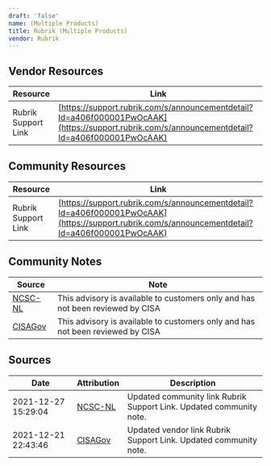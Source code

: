 ```yaml
---
draft: 'false'
name: (Multiple Products)
title: Rubrik (Multiple Products)
vendor: Rubrik
---
```


## Vendor Resources
| Resource | Link |
| --- | --- |
| Rubrik Support Link | [https://support.rubrik.com/s/announcementdetail?Id=a406f000001PwOcAAK](https://support.rubrik.com/s/announcementdetail?Id=a406f000001PwOcAAK) |

## Community Resources
| Resource | Link |
| --- | --- |
| Rubrik Support Link | [https://support.rubrik.com/s/announcementdetail?Id=a406f000001PwOcAAK](https://support.rubrik.com/s/announcementdetail?Id=a406f000001PwOcAAK) |

## Community Notes
| Source | Note |
| --- | --- |
| [NCSC-NL](https://github.com/NCSC-NL/log4shell/blob/main/software/README.md) | This advisory is available to customers only and has not been reviewed by CISA |
| [CISAGov](https://raw.githubusercontent.com/cisagov/log4j-affected-db/develop/README.md) | This advisory is available to customers only and has not been reviewed by CISA |

## Sources
| Date | Attribution | Description |
| --- | --- | --- |
| 2021-12-27 15:29:04 | [NCSC-NL](https://github.com/NCSC-NL/log4shell/blob/main/software/README.md) | Updated community link Rubrik Support Link. Updated community note.  |
| 2021-12-21 22:43:46 | [CISAGov](https://raw.githubusercontent.com/cisagov/log4j-affected-db/develop/README.md) | Updated vendor link Rubrik Support Link. Updated community note.  |
